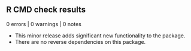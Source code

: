 ## R CMD check results

0 errors | 0 warnings | 0 notes

* This minor release adds significant new functionality to the package.
* There are no reverse dependencies on this package.
